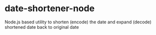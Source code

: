 # date-shortener-node
Node.js based utility to shorten (encode) the date and expand (decode) shortened date back to original date
